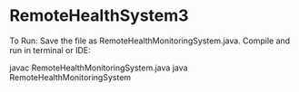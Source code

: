 # RemoteHealthSystem3
To Run:
Save the file as RemoteHealthMonitoringSystem.java.
Compile and run in terminal or IDE:

javac RemoteHealthMonitoringSystem.java
java RemoteHealthMonitoringSystem
